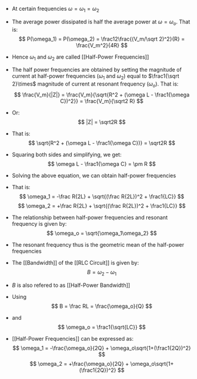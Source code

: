 - At certain frequencies $\omega = \omega_1 = \omega_2$
- The average power dissipated is half the average power at $\omega = \omega_o$. That is:
$$ P(\omega_1) = P(\omega_2) = \frac12\frac{(V_m/\sqrt 2)^2}{R} = \frac{V_m^2}{4R} $$
- Hence $\omega_1$ and $\omega_2$ are called [[Half-Power Frequencies]]
- The half power frequencies are obtained by setting the magnitude of current at half-power frequencies ($\omega_1$ and $\omega_2$) equal to $\frac1{\sqrt 2}\times$ magnitude of current at resonant frequency ($\omega_o$). That is:
$$ \frac{V_m}{|Z|} = \frac{V_m}{\sqrt{R^2 + (\omega L - \frac1{\omega C})^2}} = \frac{V_m}{\sqrt2 R} $$
- Or:
$$ |Z| = \sqrt2R $$
- That is:
$$ \sqrt{R^2 + (\omega L - \frac1{\omega C})} = \sqrt2R $$
- Squaring both sides and simplifying, we get:
$$ \omega L - \frac1{\omega C} = \pm R $$
- Solving the above equation, we can obtain half-power frequencies
- That is:
$$ \omega_1 = -\frac R{2L} + \sqrt{(\frac R{2L})^2 + \frac1{LC}} $$
$$ \omega_2 = +\frac R{2L} + \sqrt{(\frac R{2L})^2 + \frac1{LC}} $$
- The relationship between half-power frequencies and resonant frequency is given by:
$$ \omega_o = \sqrt{\omega_1\omega_2} $$
- The resonant frequency thus is the geometric mean of the half-power frequencies
- The [[Bandwidth]] of the [[RLC Circuit]] is given by:
$$ B = \omega_2 - \omega_1 $$
- $B$ is also refered to as [[Half-Power Bandwidth]]

- Using 
$$  B = \frac RL = \frac{\omega_o}{Q}  $$
- and
$$ \omega_o = \frac1{\sqrt{LC}} $$
- [[Half-Power Frequencies]] can be expressed as:
$$ \omega_1 = -\frac{\omega_o}{2Q} + \omega_o\sqrt{1+(\frac1{2Q})^2} $$
$$ \omega_2 = +\frac{\omega_o}{2Q} + \omega_o\sqrt{1+(\frac1{2Q})^2} $$